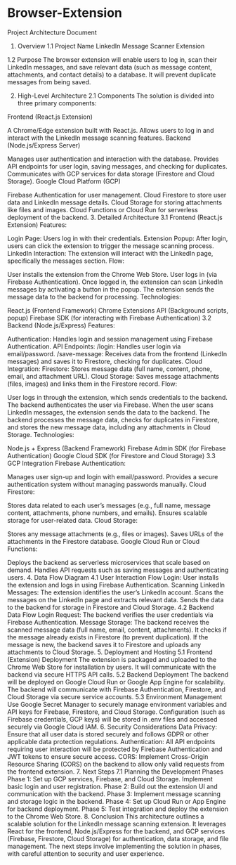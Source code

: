# Browser-Extension

Project Architecture Document
1. Overview
1.1 Project Name
LinkedIn Message Scanner Extension

1.2 Purpose
The browser extension will enable users to log in, scan their LinkedIn messages, and save relevant data (such as message content, attachments, and contact details) to a database. It will prevent duplicate messages from being saved.

2. High-Level Architecture
2.1 Components
The solution is divided into three primary components:

Frontend (React.js Extension)

A Chrome/Edge extension built with React.js.
Allows users to log in and interact with the LinkedIn message scanning features.
Backend (Node.js/Express Server)

Manages user authentication and interaction with the database.
Provides API endpoints for user login, saving messages, and checking for duplicates.
Communicates with GCP services for data storage (Firestore and Cloud Storage).
Google Cloud Platform (GCP)

Firebase Authentication for user management.
Cloud Firestore to store user data and LinkedIn message details.
Cloud Storage for storing attachments like files and images.
Cloud Functions or Cloud Run for serverless deployment of the backend.
3. Detailed Architecture
3.1 Frontend (React.js Extension)
Features:

Login Page: Users log in with their credentials.
Extension Popup: After login, users can click the extension to trigger the message scanning process.
LinkedIn Interaction: The extension will interact with the LinkedIn page, specifically the messages section.
Flow:

User installs the extension from the Chrome Web Store.
User logs in (via Firebase Authentication).
Once logged in, the extension can scan LinkedIn messages by activating a button in the popup.
The extension sends the message data to the backend for processing.
Technologies:

React.js (Frontend Framework)
Chrome Extensions API (Background scripts, popup)
Firebase SDK (for interacting with Firebase Authentication)
3.2 Backend (Node.js/Express)
Features:

Authentication: Handles login and session management using Firebase Authentication.
API Endpoints:
/login: Handles user login via email/password.
/save-message: Receives data from the frontend (LinkedIn messages) and saves it to Firestore, checking for duplicates.
Cloud Integration:
Firestore: Stores message data (full name, content, phone, email, and attachment URL).
Cloud Storage: Saves message attachments (files, images) and links them in the Firestore record.
Flow:

User logs in through the extension, which sends credentials to the backend.
The backend authenticates the user via Firebase.
When the user scans LinkedIn messages, the extension sends the data to the backend.
The backend processes the message data, checks for duplicates in Firestore, and stores the new message data, including any attachments in Cloud Storage.
Technologies:

Node.js + Express (Backend Framework)
Firebase Admin SDK (for Firebase Authentication)
Google Cloud SDK (for Firestore and Cloud Storage)
3.3 GCP Integration
Firebase Authentication:

Manages user sign-up and login with email/password.
Provides a secure authentication system without managing passwords manually.
Cloud Firestore:

Stores data related to each user’s messages (e.g., full name, message content, attachments, phone numbers, and emails).
Ensures scalable storage for user-related data.
Cloud Storage:

Stores any message attachments (e.g., files or images).
Saves URLs of the attachments in the Firestore database.
Google Cloud Run or Cloud Functions:

Deploys the backend as serverless microservices that scale based on demand.
Handles API requests such as saving messages and authenticating users.
4. Data Flow Diagram
4.1 User Interaction Flow
Login:
User installs the extension and logs in using Firebase Authentication.
Scanning LinkedIn Messages:
The extension identifies the user’s LinkedIn account.
Scans the messages on the LinkedIn page and extracts relevant data.
Sends the data to the backend for storage in Firestore and Cloud Storage.
4.2 Backend Data Flow
Login Request: The backend verifies the user credentials via Firebase Authentication.
Message Storage:
The backend receives the scanned message data (full name, email, content, attachments).
It checks if the message already exists in Firestore (to prevent duplication).
If the message is new, the backend saves it to Firestore and uploads any attachments to Cloud Storage.
5. Deployment and Hosting
5.1 Frontend (Extension) Deployment
The extension is packaged and uploaded to the Chrome Web Store for installation by users.
It will communicate with the backend via secure HTTPS API calls.
5.2 Backend Deployment
The backend will be deployed on Google Cloud Run or Google App Engine for scalability.
The backend will communicate with Firebase Authentication, Firestore, and Cloud Storage via secure service accounts.
5.3 Environment Management
Use Google Secret Manager to securely manage environment variables and API keys for Firebase, Firestore, and Cloud Storage.
Configuration (such as Firebase credentials, GCP keys) will be stored in .env files and accessed securely via Google Cloud IAM.
6. Security Considerations
Data Privacy: Ensure that all user data is stored securely and follows GDPR or other applicable data protection regulations.
Authentication: All API endpoints requiring user interaction will be protected by Firebase Authentication and JWT tokens to ensure secure access.
CORS: Implement Cross-Origin Resource Sharing (CORS) on the backend to allow only valid requests from the frontend extension.
7. Next Steps
7.1 Planning the Development Phases
Phase 1: Set up GCP services, Firebase, and Cloud Storage. Implement basic login and user registration.
Phase 2: Build out the extension UI and communication with the backend.
Phase 3: Implement message scanning and storage logic in the backend.
Phase 4: Set up Cloud Run or App Engine for backend deployment.
Phase 5: Test integration and deploy the extension to the Chrome Web Store.
8. Conclusion
This architecture outlines a scalable solution for the LinkedIn message scanning extension. It leverages React for the frontend, Node.js/Express for the backend, and GCP services (Firebase, Firestore, Cloud Storage) for authentication, data storage, and file management. The next steps involve implementing the solution in phases, with careful attention to security and user experience.
